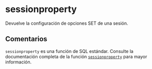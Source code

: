 ﻿---
SidebarGroup: "index-system-functions"
Autogenerated: true
---

# sessionproperty

Devuelve la configuración de opciones SET de una sesión.

## Comentarios 

`sessionproperty` es una función de SQL estándar. Consulte la documentación completa de la función [`sessionproperty`](https://learn.microsoft.com/es-es/sql/t-sql/functions/sessionproperty-transact-sql) para mayor información.
